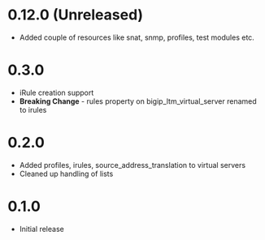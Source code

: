 

# 0.12.0 (Unreleased)
- Added couple of resources like snat, snmp, profiles, test modules etc.

# 0.3.0
- iRule creation support
- **Breaking Change** - rules property on bigip_ltm_virtual_server renamed to irules

# 0.2.0

- Added profiles, irules, source_address_translation to virtual servers
- Cleaned up handling of lists

# 0.1.0

- Initial release
